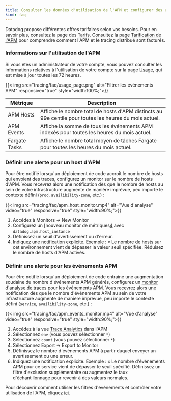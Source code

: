 ```yaml
---
title: Consulter les données d'utilisation de l'APM et configurer des alertes
kind: faq
---
```

Datadog propose différentes offres tarifaires selon vos besoins. Pour en savoir plus, consultez la page des [Tarifs][1].
Consultez la page [Tarification de l'APM][2] pour comprendre comment l'APM et le tracing distribué sont facturés.

### Informations sur l'utilisation de l'APM

Si vous êtes un administrateur de votre compte, vous pouvez consulter les informations relatives à l'utilisation de votre compte sur la page [Usage][3], qui est mise à jour toutes les 72 heures.

{{< img src="tracing/faq/usage_page.png" alt="Filtrer les événements APM" responsive="true" style="width:100%;">}}

| Métrique | Description |
| ------- | -------- |
| APM Hosts | Affiche le nombre total de hosts d'APM distincts au 99e centile pour toutes les heures du mois actuel. |
| APM Events | Affiche la somme de tous les événements APM indexés pour toutes les heures du mois actuel. |
| Fargate Tasks | Affiche le nombre total moyen de tâches Fargate pour toutes les heures du mois actuel. |

### Définir une alerte pour un host d'APM

Pour être notifié lorsqu'un déploiement de code accroît le nombre de hosts qui envoient des traces, configurez un monitor sur le nombre de hosts d'APM. Vous recevrez alors une notification dès que le nombre de hosts au sein de votre infrastructure augmente de manière imprévue, peu importe le contexte défini (`prod`, `availibility-zone`, etc.) :

{{< img src="tracing/faq/apm_host_monitor.mp4" alt="Vue d'analyse" video="true" responsive="true" style="width:90%;">}}

1. Accédez à Monitors -> New Monitor
2. Configurez un [nouveau monitor de métriques[4] avec `datadog.apm.host_instance`
3.  Définissez un seuil d'avertissement ou d'erreur.
4. Indiquez une notification explicite. Exemple : « Le nombre de hosts sur cet environnement vient de dépasser la valeur seuil spécifiée. Réduisez le nombre de hosts d'APM activés.

### Définir une alerte pour les événements APM

Pour être notifié lorsqu'un déploiement de code entraîne une augmentation soudaine du nombre d'événements APM générés, configurez un [monitor d'analyse de traces][5] pour les événements APM. Vous recevrez alors une notification dès que le nombre d'événements APM au sein de votre infrastructure augmente de manière imprévue, peu importe le contexte défini (`service`, `availibility-zone`, etc.) :

{{< img src="tracing/faq/apm_events_monitor.mp4" alt="Vue d'analyse" video="true" responsive="true" style="width:90%;">}}

1. Accédez à la vue [Trace Analytics][6] dans l'APM
2. Sélectionnez `env` (vous pouvez sélectionner `*`)
3. Sélectionnez `count` (vous pouvez sélectionner `*`)
4. Sélectionnez Export -> Export to Monitor
5. Définissez le nombre d'événements APM à partir duquel envoyer un avertissement ou une erreur.
6. Indiquez une notification explicite. Exemple : « Le nombre d'événements APM pour ce service vient de dépasser le seuil spécifié. Définissez un filtre d'exclusion supplémentaire ou augmentez le taux d'échantillonnage pour revenir à des valeurs normales.

Pour découvrir comment utiliser les filtres d'événements et contrôler votre utilisation de l'APM, cliquez [ici][7].


[1]: https://www.datadoghq.com/pricing
[2]: /fr/account_management/billing/apm_distributed_tracing
[3]: https://app.datadoghq.com/account/usage
[4]: https://app.datadoghq.com/monitors#create/metric
[5]: /fr/monitors/monitor_types/apm/?tab=traceanalytics#monitor-creation
[6]: https://app.datadoghq.com/apm/search/analytics
[7]: /fr/account_management/billing/usage_control_apm